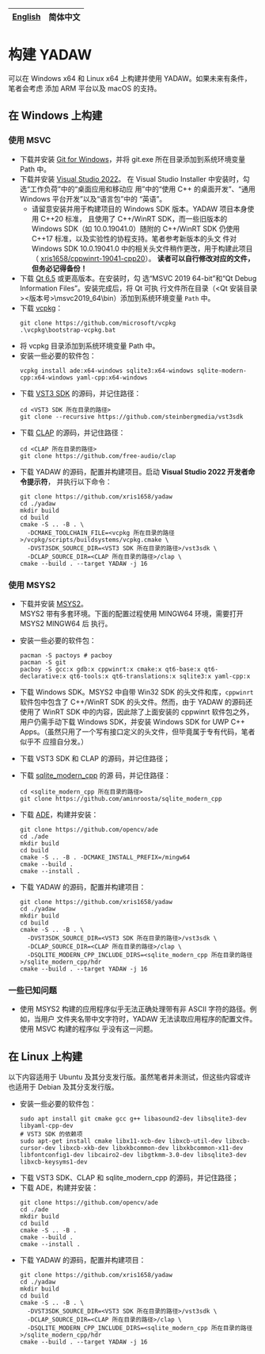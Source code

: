 | [English](./BUILD.md) | 简体中文 |
| --------------------- | -------- |

# 构建 YADAW

可以在 Windows x64 和 Linux x64 上构建并使用 YADAW。如果未来有条件，笔者会考虑
添加 ARM 平台以及 macOS 的支持。

## 在 Windows 上构建

### 使用 MSVC

- 下载并安装 [Git for Windows](https://git-scm.com/download/win)，并将 git.exe 
  所在目录添加到系统环境变量 Path 中。
- 下载并安装 [Visual Studio 2022](https://visualstudio.microsoft.com/zh-hans/downloads/)。
  在 Visual Studio Installer 中安装时，勾选“工作负荷”中的“桌面应用和移动应
  用”中的“使用 C++ 的桌面开发”、“通用 Windows 平台开发”以及“语言包”中的
  “英语”。
  - 请留意安装并用于构建项目的 Windows SDK 版本。YADAW 项目本身使用 C++20 标准，
    且使用了 C++/WinRT SDK，而一些旧版本的 Windows SDK（如 10.0.19041.0）随附的
    C++/WinRT SDK 仍使用 C++17 标准，以及实验性的协程支持。笔者参考新版本的头文
    件对 Windows SDK 10.0.19041.0 中的相关头文件稍作更改，用于构建此项目（
    [xris1658/cppwinrt-19041-cpp20](https://github.com/xris1658/cppwinrt-19041-cpp20)）。
    **读者可以自行修改对应的文件，但务必记得备份！**
- 下载 [Qt 6.5](https://www.qt.io/download-open-source) 或更高版本。在安装时，勾
  选“MSVC 2019 64-bit”和“Qt Debug Information Files”。安装完成后，将 Qt 可执
  行文件所在目录（<Qt 安装目录>\<版本号>\msvc2019_64\bin）添加到系统环境变量
  `Path` 中。
- 下载 [vcpkg](https://github.com/microsoft/vcpkg)：
  ```shell
  git clone https://github.com/microsoft/vcpkg
  .\vcpkg\bootstrap-vcpkg.bat
  ```
- 将 vcpkg 目录添加到系统环境变量 Path 中。
- 安装一些必要的软件包：
  ```shell
  vcpkg install ade:x64-windows sqlite3:x64-windows sqlite-modern-cpp:x64-windows yaml-cpp:x64-windows
  ```
- 下载 [VST3 SDK](https://github.com/steinbergmedia/vst3sdk) 的源码，并记住路径：
  ```shell
  cd <VST3 SDK 所在目录的路径>
  git clone --recursive https://github.com/steinbergmedia/vst3sdk
  ```
- 下载 [CLAP](https://github.com/free-audio/clap) 的源码，并记住路径：
  ```shell
  cd <CLAP 所在目录的路径>
  git clone https://github.com/free-audio/clap
  ```
- 下载 YADAW 的源码，配置并构建项目。启动 **Visual Studio 2022 开发者命令提示符**，
  并执行以下命令：
  ```shell
  git clone https://github.com/xris1658/yadaw
  cd ./yadaw
  mkdir build
  cd build
  cmake -S .. -B . \
    -DCMAKE_TOOLCHAIN_FILE=<vcpkg 所在目录的路径>/vcpkg/scripts/buildsystems/vcpkg.cmake \
    -DVST3SDK_SOURCE_DIR=<VST3 SDK 所在目录的路径>/vst3sdk \
    -DCLAP_SOURCE_DIR=<CLAP 所在目录的路径>/clap \
  cmake --build . --target YADAW -j 16
  ```
### 使用 MSYS2

- 下载并安装 [MSYS2](https://www.msys2.org/)。  
  MSYS2 带有多套环境。下面的配置过程使用 MINGW64 环境，需要打开 MSYS2 MINGW64 后
  执行。

- 安装一些必要的软件包：
  ```shell
  pacman -S pactoys # pacboy
  pacman -S git
  pacboy -S gcc:x gdb:x cppwinrt:x cmake:x qt6-base:x qt6-declarative:x qt6-tools:x qt6-translations:x sqlite3:x yaml-cpp:x
  ```
- 下载 Windows SDK。MSYS2 中自带 Win32 SDK 的头文件和库，`cppwinrt` 软件包中包含了
  C++/WinRT SDK 的头文件。然而，由于 YADAW 的源码还使用了 WinRT SDK 中的内容，因此除了上面安装的
  cppwinrt 软件包之外，用户仍需手动下载 Windows SDK，并安装 Windows SDK for UWP
  C++ Apps。（虽然只用了一个写有接口定义的头文件，但毕竟属于专有代码，笔者似乎不
  应擅自分发。）
- 下载 VST3 SDK 和 CLAP 的源码，并记住路径；
- 下载 [sqlite_modern_cpp](https://github.com/aminroosta/sqlite_modern_cpp) 的源
  码，并记住路径：
  ```shell
  cd <sqlite_modern_cpp 所在目录的路径>
  git clone https://github.com/aminroosta/sqlite_modern_cpp
  ```
- 下载 [ADE](https://github.com/opencv/ade)，构建并安装：
  ```shell
  git clone https://github.com/opencv/ade
  cd ./ade
  mkdir build
  cd build
  cmake -S .. -B . -DCMAKE_INSTALL_PREFIX=/mingw64
  cmake --build .
  cmake --install .
  ```
- 下载 YADAW 的源码，配置并构建项目：
  ```shell
  git clone https://github.com/xris1658/yadaw
  cd ./yadaw
  mkdir build
  cd build
  cmake -S .. -B . \
    -DVST3SDK_SOURCE_DIR=<VST3 SDK 所在目录的路径>/vst3sdk \
    -DCLAP_SOURCE_DIR=<CLAP 所在目录的路径>/clap \
    -DSQLITE_MODERN_CPP_INCLUDE_DIRS=<sqlite_modern_cpp 所在目录的路径>/sqlite_modern_cpp/hdr
  cmake --build . --target YADAW -j 16
  ```

### 一些已知问题
- 使用 MSYS2 构建的应用程序似乎无法正确处理带有非 ASCII 字符的路径。例如，当用户
  文件夹名带中文字符时，YADAW 无法读取应用程序的配置文件。使用 MSVC 构建的程序似
  乎没有这一问题。

## 在 Linux 上构建

以下内容适用于 Ubuntu 及其分支发行版。虽然笔者并未测试，但这些内容或许也适用于
Debian 及其分支发行版。

- 安装一些必要的软件包：
  ```shell
  sudo apt install git cmake gcc g++ libasound2-dev libsqlite3-dev libyaml-cpp-dev
  # VST3 SDK 的依赖项
  sudo apt-get install cmake libx11-xcb-dev libxcb-util-dev libxcb-cursor-dev libxcb-xkb-dev libxkbcommon-dev libxkbcommon-x11-dev libfontconfig1-dev libcairo2-dev libgtkmm-3.0-dev libsqlite3-dev libxcb-keysyms1-dev
  ```
- 下载 VST3 SDK、CLAP 和 sqlite_modern_cpp 的源码，并记住路径；
- 下载 ADE，构建并安装：
  ```shell
  git clone https://github.com/opencv/ade
  cd ./ade
  mkdir build
  cd build
  cmake -S .. -B .
  cmake --build .
  cmake --install .
  ```
- 下载 YADAW 的源码，配置并构建项目：
  ```shell
  git clone https://github.com/xris1658/yadaw
  cd ./yadaw
  mkdir build
  cd build
  cmake -S .. -B . \
    -DVST3SDK_SOURCE_DIR=<VST3 SDK 所在目录的路径>/vst3sdk \
    -DCLAP_SOURCE_DIR=<CLAP 所在目录的路径>/clap \
    -DSQLITE_MODERN_CPP_INCLUDE_DIRS=<sqlite_modern_cpp 所在目录的路径>/sqlite_modern_cpp/hdr
  cmake --build . --target YADAW -j 16
  ```